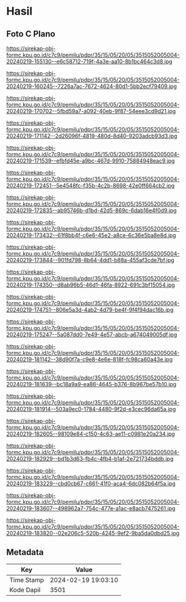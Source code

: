 # Hasil

## Foto C Plano

https://sirekap-obj-formc.kpu.go.id/c7c9/pemilu/pdpr/35/15/05/20/05/3515052005004-20240219-155130--e6c58712-719f-4a3e-aa10-8b1bc464c3d8.jpg

https://sirekap-obj-formc.kpu.go.id/c7c9/pemilu/pdpr/35/15/05/20/05/3515052005004-20240219-160245--7226a7ac-7672-4624-80d1-5bb2ecf79409.jpg

https://sirekap-obj-formc.kpu.go.id/c7c9/pemilu/pdpr/35/15/05/20/05/3515052005004-20240219-170702--5fbd59a7-a092-40eb-9f87-54eee3cd9d21.jpg

https://sirekap-obj-formc.kpu.go.id/c7c9/pemilu/pdpr/35/15/05/20/05/3515052005004-20240219-171142--2d26096f-4819-480d-8d40-9203adcb93d3.jpg

https://sirekap-obj-formc.kpu.go.id/c7c9/pemilu/pdpr/35/15/05/20/05/3515052005004-20240219-171539--efbfd45e-a9bc-467d-9910-75884948eac9.jpg

https://sirekap-obj-formc.kpu.go.id/c7c9/pemilu/pdpr/35/15/05/20/05/3515052005004-20240219-172451--5e4548fc-f35b-4c2b-8698-42e0ff664cb2.jpg

https://sirekap-obj-formc.kpu.go.id/c7c9/pemilu/pdpr/35/15/05/20/05/3515052005004-20240219-172835--ab95746b-d1bd-42d5-869c-6dab16e4f0d9.jpg

https://sirekap-obj-formc.kpu.go.id/c7c9/pemilu/pdpr/35/15/05/20/05/3515052005004-20240219-173432--61f8bb4f-c6e6-45e2-a8ce-6c36e5ba8e8d.jpg

https://sirekap-obj-formc.kpu.go.id/c7c9/pemilu/pdpr/35/15/05/20/05/3515052005004-20240219-173844--901fd798-8b64-4dd1-b88a-455af3cde7bf.jpg

https://sirekap-obj-formc.kpu.go.id/c7c9/pemilu/pdpr/35/15/05/20/05/3515052005004-20240219-174350--d8ab96b5-46d1-46fa-8922-691c3bf15054.jpg

https://sirekap-obj-formc.kpu.go.id/c7c9/pemilu/pdpr/35/15/05/20/05/3515052005004-20240219-174751--806e5a3d-4ab2-4d79-be4f-9f4f94dac16b.jpg

https://sirekap-obj-formc.kpu.go.id/c7c9/pemilu/pdpr/35/15/05/20/05/3515052005004-20240219-175247--5a087dd0-7e49-4e57-abcb-a674049005df.jpg

https://sirekap-obj-formc.kpu.go.id/c7c9/pemilu/pdpr/35/15/05/20/05/3515052005004-20240219-181142--38d90f7a-c9e8-4e6e-818f-fc98ca60a43e.jpg

https://sirekap-obj-formc.kpu.go.id/c7c9/pemilu/pdpr/35/15/05/20/05/3515052005004-20240219-181639--bc18a9a9-ea86-4645-b376-8b967be57b10.jpg

https://sirekap-obj-formc.kpu.go.id/c7c9/pemilu/pdpr/35/15/05/20/05/3515052005004-20240219-181914--503a9ec0-1784-4480-9f2d-e3cec96da65a.jpg

https://sirekap-obj-formc.kpu.go.id/c7c9/pemilu/pdpr/35/15/05/20/05/3515052005004-20240219-182605--98109e84-c150-4c63-ae11-c0981e20a234.jpg

https://sirekap-obj-formc.kpu.go.id/c7c9/pemilu/pdpr/35/15/05/20/05/3515052005004-20240219-182929--bd1b3d63-fb4c-4fb4-b1af-2e721734bddb.jpg

https://sirekap-obj-formc.kpu.go.id/c7c9/pemilu/pdpr/35/15/05/20/05/3515052005004-20240219-183229--cbd0cb67-c661-41f0-aca4-6dc082b64f5a.jpg

https://sirekap-obj-formc.kpu.go.id/c7c9/pemilu/pdpr/35/15/05/20/05/3515052005004-20240219-183607--498962a7-754c-477e-a1ac-e8acb7475261.jpg

https://sirekap-obj-formc.kpu.go.id/c7c9/pemilu/pdpr/35/15/05/20/05/3515052005004-20240219-183820--02e206c5-520b-4245-9ef2-9ba5da0dbd25.jpg


## Metadata

| Key        | Value               |
| ---------- | ------------------- |
| Time Stamp | 2024-02-19 19:03:10 |
| Kode Dapil | 3501                |



